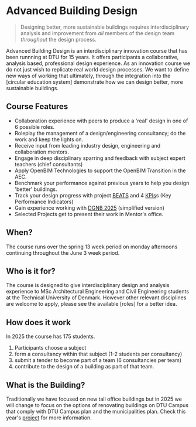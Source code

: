 # Advanced Building Design
> Designing better, more sustainable buildings requires interdisciplinary analysis and improvement from *all* members of the design team *throughout* the design process.

Advanced Building Design is an interdisciplinary innovation course that has been runnning at DTU for 15 years. It offers participants a collaborative, analysis based, professional design experience. As an innovation course we do not just wish to replicate real world design processes. We want to define new ways of working that ultimately, through the integration into the [circular education system] demonstrate how we can design better, more sustainable buildings.

## Course Features
* Collaboration experience with peers to produce a 'real' design in one of 6 possible roles.
* Roleplay the management of a design/engineering consultancy; do the work and keep the lights on.
* Receive input from leading industry design, engineering and collaboration mentors.
* Engage in deep disciplinary sparring and feedback with subject expert teachers (chief consultants)
* Apply OpenBIM Technologies to support the OpenBIM Transition in the AEC.
* Benchmark your performance against previous years to help you design 'better' buildings.
* Track your design progress with project [BEATS](/Project/BEATS) and 4 [KPIs](/Project/KPIs)s (Key Performance Indicators)
* Gain experience working with [DGNB 2025](/Tools/DGNB/README.md) (simplified version)
* Selected Projects get to present their work in Mentor's office.

## When?
The course runs over the spring 13 week period on monday afternoons continuing throughout the June 3 week period. 

## Who is it for?
The course is designed to give interdisciplinary design and analysis experience to MSc Architectural Engineering and Civil Engineering students at the Technical University of Denmark. However other relevant disciplines are welcome to apply, please see the available [roles] for a better idea.

## How does it work
In 2025 the course has 175 students. 
1. Participants choose a subject
2. form a consultancy within that subject (1-2 students per consultancy)
3. submit a tender to become part of a team (6 consultancies per team)
4. contribute to the design of a building as part of that team.

## What is the Building?
Traditionally we have focused on new tall office buildings but in 2025 we will change to focus on the options of renovating buildings on DTU Campus that comply with DTU Campus plan and the municipalities plan. Check this year's [project](/Project) for more information.
